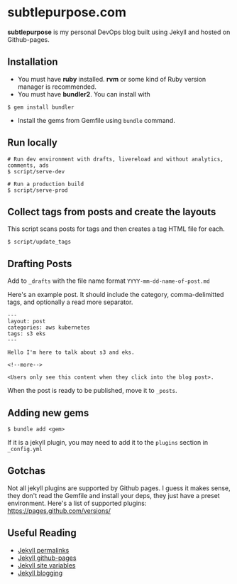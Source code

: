 # subtlepurpose.com

**subtlepurpose** is my personal DevOps blog built using Jekyll and hosted on Github-pages.

## Installation
- You must have **ruby** installed. **rvm** or some kind of Ruby version manager is recommended.
- You must have **bundler2**. You can install with
```
$ gem install bundler
```
- Install the gems from Gemfile using `bundle` command.

## Run locally
```
# Run dev environment with drafts, livereload and without analytics, comments, ads
$ script/serve-dev

# Run a production build
$ script/serve-prod
```

## Collect tags from posts and create the layouts
This script scans posts for tags and then creates a tag HTML file for each.
```
$ script/update_tags
```

## Drafting Posts
Add to `_drafts` with the file name format `YYYY-mm-dd-name-of-post.md`

Here's an example post. It should include the category, comma-delimitted tags,
and optionally a read more separator.
```
---
layout: post
categories: aws kubernetes
tags: s3 eks
---

Hello I'm here to talk about s3 and eks.

<!--more-->

<Users only see this content when they click into the blog post>.
```

When the post is ready to be published, move it to `_posts`.

## Adding new gems
```
$ bundle add <gem>
```

If it is a jekyll plugin, you may need to add it to the `plugins` section in `_config.yml`

## Gotchas
Not all jekyll plugins are supported by Github pages. I guess it makes sense, they don't read the Gemfile and install your deps, they just have a preset environment. Here's a list of supported plugins: https://pages.github.com/versions/

## Useful Reading
- [Jekyll permalinks](https://jekyllrb.com/docs/permalinks/)
- [Jekyll github-pages](https://jekyllrb.com/docs/github-pages/)
- [Jekyll site variables](https://jekyllrb.com/docs/variables/)
- [Jekyll blogging](https://jekyllrb.com/docs/step-by-step/08-blogging/)

